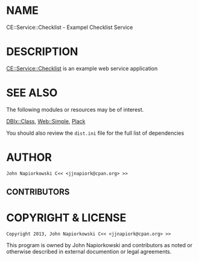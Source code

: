 # NAME

CE::Service::Checklist - Exampel Checklist Service

# DESCRIPTION

[CE::Service::Checklist](http://search.cpan.org/perldoc?CE::Service::Checklist) is an example web service application

# SEE ALSO

The following modules or resources may be of interest.

[DBIx::Class](http://search.cpan.org/perldoc?DBIx::Class), [Web::Simple](http://search.cpan.org/perldoc?Web::Simple), [Plack](http://search.cpan.org/perldoc?Plack)

You should also review the `dist.ini` file for the full list of dependencies

# AUTHOR

    John Napiorkowski C<< <jjnapiork@cpan.org> >>

## CONTRIBUTORS

# COPYRIGHT & LICENSE

    Copyright 2013, John Napiorkowski C<< <jjnapiork@cpan.org> >>

This program is owned by John Napiorkowski and contributors as noted or
otherwise described in external documention or legal agreements.
